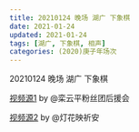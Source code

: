```yaml
---
title: 20210124 晚场 湖广 下象棋 
date: 2021-01-24
updated: 2021-01-24
tags: [湖广, 下象棋, 相声] 
categories: (2020)庚子年场次
---
```

20210124 晚场 湖广 下象棋 



[视频源1](https://weibo.com/6574451359/JEI1di0sv) by @栾云平粉丝团后援会

[视频源2](https://m.weibo.cn/status/4597026346765296?)  by @灯花映祈安

